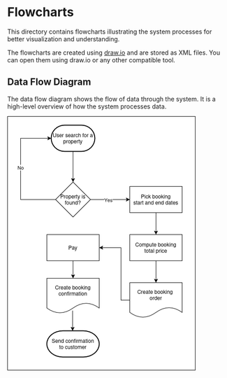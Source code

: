 # Flowcharts

This directory contains flowcharts illustrating the system processes for better visualization and understanding.

The flowcharts are created using [draw.io](https://www.draw.io/) and are stored as XML files. You can open them using draw.io or any other compatible tool.

## Data Flow Diagram

The data flow diagram shows the flow of data through the system. It is a high-level overview of how the system processes data.

![alt text](data-flow-diagram.png)